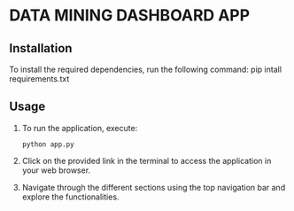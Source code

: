 
# DATA MINING DASHBOARD APP

## Installation

To install the required dependencies, run the following command: pip intall requirements.txt


## Usage

1. To run the application, execute:

    ```
    python app.py
    ```

2. Click on the provided link in the terminal to access the application in your web browser.

3. Navigate through the different sections using the top navigation bar and explore the functionalities.


